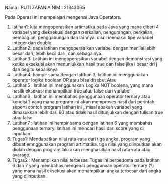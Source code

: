 Nama : PUTI ZAFANIA
NIM  : 21343065

  Pada Operasi ini mempelajari mengenai Java Operators.
1. latihan1:  kita mengoperasikan artimatika pada Java yang mana diberi 4 variabel yang dieksekusi dengan perkalian, pengurangan, perkalian, pembagian, penggabungan dan lainnya. disni memakai tipe variabel integer dan double.
2. Latihan2: pada latihan mengoperasikan variabel dengan menilai lebih besar dari, lebih kecil dari, dan sebagainya.
3. Latihan3: Latihan ini mengoperasikan variabel dengan demonstrasi yang ketika eksekusi akan menunjukkan hasil true dan false jika i besar dri j dan begitu sebaliknya
4. Latihan4: hampir sama dengan latihan 3, latihan ini menggunakan operator logika boolean OR atau bisa disebut Atau
5. Latihan5 : latihan ini menggunakan Logika NOT boolena, yang mana hasilk eksekusi menampilkan true atau false dari variabel
6. Latihan6 : latihan ini membahas penggunaan operator ternary atau kondisi ? yang mana program ini akan memproses hasil dari perintah seperti contoh program latihan ini , misal apakah variabel yang dimasukkan lebih dari 60 atau tidak hasil ditunjukkan dengan tulisan true atau false
7.  Latihan7 : latihan ini hampir sama dengan latihan 6 yang membahas penggunaan ternary. latihan ini mencari hasil dari score yang di inputkan. 
8. Tugas1: Mendapatkan nilai rata-rata dari tiga angka, program yang dibuat emnggunakan program artimatika. tiga nilai yang diinputkan akan diolah dengan program lalu akan menghasilkan hasil rata-rata atau avarage.
9. Tugas2 : Menampilkan nilai terbesar. Tugas ini berpedoma pada latihan 6 dan 7 yang membahas mengenai penggunaan operator ternary (?) yang mana hasil eksekusi akan menampilkan angka terbesar dari angka yang diinputkan.
